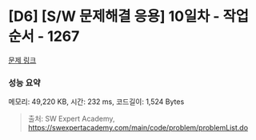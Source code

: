 # [D6] [S/W 문제해결 응용] 10일차 - 작업순서 - 1267 

[문제 링크](https://swexpertacademy.com/main/code/problem/problemDetail.do?contestProbId=AV18TrIqIwUCFAZN) 

### 성능 요약

메모리: 49,220 KB, 시간: 232 ms, 코드길이: 1,524 Bytes



> 출처: SW Expert Academy, https://swexpertacademy.com/main/code/problem/problemList.do